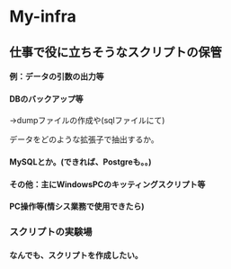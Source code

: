 # My-infra

## 仕事で役に立ちそうなスクリプトの保管

#### 例：データの引数の出力等

#### DBのバックアップ等
→dumpファイルの作成や(sqlファイルにて)

データをどのような拡張子で抽出するか。

####  MySQLとか。(できれば、Postgreも。。)

#### その他：主にWindowsPCのキッティングスクリプト等

#### PC操作等(情シス業務で使用できたら)

### スクリプトの実験場

#### なんでも、スクリプトを作成したい。
